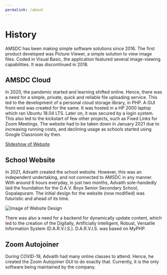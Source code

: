 ```yaml
---
permalink: /about
---
```


# History

AMSDC has been making simple software solutions since 2016. The first product developed was Picture Viewer, a simple solution to view image files. Coded in Visual Basic, the application featured several image-viewing capabilities. It was discontinued in 2018. 

## AMSDC Cloud
In 2020, the pandemic started and learning shifted online. Hence, there was a need for a simple, private, quick and reliable file uploading service. This led to the development of a personal cloud storage library, in PHP. A GUI front-end was created for the same. It was hosted in a HP 2000 laptop which ran Ubuntu 18.04 LTS. Later on, it was secured by a login system. This also led to the kickstart of few other projects, such as Fixed Links for Zoom Meetings. The website had to be taken down in January 2021 due to increasing running costs, and declining usage as schools started using Google Classroom by then.

[Slideshow of Website](https://1drv.ms/b/s!AjFV0x91NSt_k7dmHdpHs7dk3aLmQA?e=tsoO3n)

## School Website
In 2021, Advaith created the school website. However, this was an independent undertaking, and not connected to AMSDC in any manner. With around 6 hours everyday, in just two months, Advaith sole-handedly laid the foundation for the D.A.V. Boys Senior Secondary School, Gopalapuram. The initial design for the website (now modified) was futuristic and ahead of its time. 

![Image of Website Design](https://dsm01pap001files.storage.live.com/y4mqYYvz8juxUlsZJS6x30pRNXnM9EyegVmKrOMd85CyMFMNvA174xmYg6h8BiIp8IXjIWVpmpIHjjWRvwEkv2PQ0eipgIOlQkYVawwnDC82m9HrELqPl8MONkmY2feM1OpmQW5b1Cm-0Q_k3qCHvJ6W044GC_TddI-TZhtfIpAMs0?width=1532&height=1741&cropmode=none)

There was also a need for a backend for dynamically update content, which led to the creation of the Digitally, Artificially Intelligent, Robust, Versatile Information System (D.A.R.V.I.S.). D.A.R.V.I.S. was based on MyPHP.

## Zoom Autojoiner
During COVID-19, Advaith had many online classes to attend. Hence, he created the Zoom Autojoiner GUI to do exactly that. Currently, it is the only software being maintained by the company.
